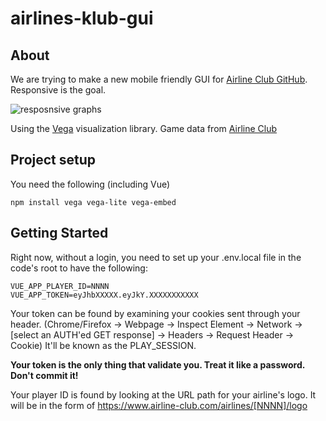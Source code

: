 # airlines-klub-gui

## About

We are trying to make a new mobile friendly GUI for [Airline Club GitHub](https://github.com/patsonluk/airline).  Responsive is the goal.  

![resposnsive graphs](responsive.gif)

Using the [Vega](https://vega.github.io/vega/) visualization library.  Game data from [Airline Club](https://www.airline-club.com)

## Project setup

You need the following (including Vue)

```
npm install vega vega-lite vega-embed
```

## Getting Started

Right now, without a login, you need to set up your .env.local file in the code's root to have the following:

```
VUE_APP_PLAYER_ID=NNNN
VUE_APP_TOKEN=eyJhbXXXXX.eyJkY.XXXXXXXXXXX
```
Your token can be found by examining your cookies sent through your header.  (Chrome/Firefox -> Webpage -> Inspect Element -> Network ->[select an AUTH'ed GET response] -> Headers -> Request Header -> Cookie)  It'll be known as the PLAY_SESSION.  

**Your token is the only thing that validate you.  Treat it like a password.  Don't commit it!**

Your player ID is found by looking at the URL path for your airline's logo.  It will be in the form of https://www.airline-club.com/airlines/[NNNN]/logo
